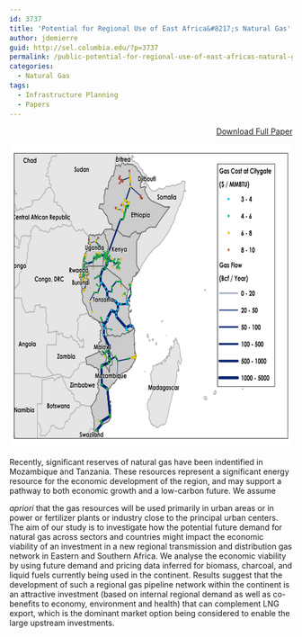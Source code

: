 ```yaml
---
id: 3737
title: 'Potential for Regional Use of East Africa&#8217;s Natural Gas'
author: jdemierre
guid: http://sel.columbia.edu/?p=3737
permalink: /public-potential-for-regional-use-of-east-africas-natural-gas/
categories:
  - Natural Gas
tags:
  - Infrastructure Planning
  - Papers
---
```

<p style="text-align: right">
  <a href="/assets/uploads/blog/2014/11/Potential-for-Regional-Use-of-East-Africas-Natural-Gas-SELv7_1_ES.pdf">Download Full Paper</a>
  
  <p style="text-align: right">
    <a href="/assets/uploads/blog/2014/05/PipelineSegments-491-BZ-p-phase3-2050v2.jpg"><img class="alignnone wp-image-3738 size-large" src="/assets/uploads/blog/2014/05/PipelineSegments-491-BZ-p-phase3-2050v2.jpg" alt="Natural Gas Network Eastern Africa" width="700" height="540" /></a>
  </p> Recently, significant reserves of natural gas have been indentified in Mozambique and Tanzania. These resources represent a significant energy resource for the economic development of the region, and may support a pathway to both economic growth and a low-carbon future. We assume 
  
  <em>apriori </em>that the gas resources will be used primarily in urban areas or in power or fertilizer plants or industry close to the principal urban centers. The aim of our study is to investigate how the potential future demand for natural gas across sectors and countries might impact the economic viability of an investment in a new regional transmission and distribution gas network in Eastern and Southern Africa. We analyse the economic viability by using future demand and pricing data inferred for biomass, charcoal, and liquid fuels currently being used in the continent. Results suggest that the development of such a regional gas pipeline network within the continent is an attractive investment (based on internal regional demand as well as co-benefits to economy, environment and health) that can complement LNG export, which is the dominant market option being considered to enable the large upstream investments.
